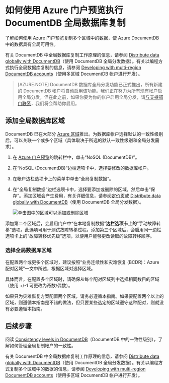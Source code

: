 <properties
    pageTitle="DocumentDB 全局数据库复制 | Azure"
    description="了解如何通过 Azure 门户预览管理 DocumentDB 帐户的全局复制。"
    services="documentdb"
    keywords="全局数据库, 复制"
    documentationcenter=""
    author="mimig1"
    manager="jhubbard"
    editor="cgronlun" />
<tags
    ms.assetid="8b815047-2868-4b10-af1d-40a1af419a70"
    ms.service="documentdb"
    ms.workload="data-services"
    ms.tgt_pltfrm="na"
    ms.devlang="na"
    ms.topic="article"
    ms.date="11/23/2016"
    wacn.date="01/23/2017"
    ms.author="mimig" />  


# 如何使用 Azure 门户预览执行 DocumentDB 全局数据库复制

了解如何使用 Azure 门户预览复制多个区域中的数据，使 Azure DocumentDB 中的数据具有全局可用性。

有关 DocumentDB 中全局数据库复制工作原理的信息，请参阅 [Distribute data globally with DocumentDB](/documentation/articles/documentdb-distribute-data-globally/)（使用 DocumentDB 全局分发数据）。有关以编程方式执行全局数据库复制的信息，请参阅 [Developing with multi-region DocumentDB accounts](/documentation/articles/documentdb-developing-with-multiple-regions/)（使用多区域 DocumentDB 帐户进行开发）。

> [AZURE.NOTE]
DocumentDB 数据库全局分发功能已正式推出，所有新建的 DocumentDB 帐户将自动启用该功能。我们正在努力为所有现有帐户启用全局分发，但在此之前，如果你要为你的帐户启用全局分发，请[与支持部门联系](https://portal.azure.cn/?#blade/Microsoft_Azure_Support/HelpAndSupportBlade)，我们将会帮助你启用。
> 
> 

## <a id="addregion"></a>添加全局数据库区域
DocumentDB 已在大部分 [Azure 区域][azureregions]推出。为数据库帐户选择默认的一致性级别后，可以关联一个或多个区域（具体取决于所选的默认一致性级别和全局分发需求）。

1. 在 [Azure 门户预览](https://portal.azure.cn/)的跳转栏中，单击“NoSQL \(DocumentDB\)”。
2. 在“NoSQL \(DocumentDB\)”边栏选项卡中，选择要修改的数据库帐户。
3. 在帐户边栏选项卡上的菜单中单击“全局复制数据”。
4. 在“全局复制数据”边栏选项卡中，选择要添加或删除的区域，然后单击“保存”。添加区域会产生费用，有关详细信息，请参阅[定价页](/pricing/details/documentdb/)或 [Distribute data globally with DocumentDB](/documentation/articles/documentdb-distribute-data-globally/)（使用 DocumentDB 全局分发数据）。
   
    ![单击图中的区域可以添加或删除区域][1]  

    
添加第二个区域后，会启用门户中“在本地复制数据”**边栏选项卡上的**“手动故障转移”选项。此选项可用于测试故障转移过程。添加第三个区域后，会启用同一边栏选项卡上的“故障转移优先级”选项，以便用户能够更改读取的故障转移顺序。

### 选择全局数据库区域
在配置两个或更多个区域时，建议按照“业务连续性和灾难恢复 \(BCDR\)：Azure 配对区域”一文中所述，根据区域对选择区域。

具体而言，在配置多个区域时，请确保从每个配对区域列中选择相同数目的区域（使用 +/-1 可更改为奇数/偶数）。

如果只为灾难恢复方案配置两个区域，请务必遵循本指南。如果要配置两个以上的区域，则遵循本指南是不错的做法，但只要某些选定的区域遵守这种配对，则就没有必要遵循本指南。

<!---
## <a id="selectwriteregion"></a>Select the write region

While all regions associated with your DocumentDB database account can serve reads (both, single item as well as multi-item paginated reads) and queries, only one region can actively receive the write (insert, upsert, replace, delete) requests. To set the active write region, do the following  


1. In the **NoSQL (DocumentDB)** blade, select the database account to modify.
2. In the account blade, if the **All Settings** blade is not already opened, click **All Settings**.
3. In the **All Settings** blade, click **Write Region Priority**.
    ![Change the write region under DocumentDB Account > Settings > Add/Remove Regions][2]
4. Click and drag regions to order the list of regions. The first region in the list of regions is the active write region.
    ![Change the write region by reordering the region list under DocumentDB Account > Settings > Change Write Regions][3]
-->

## <a id="next"></a>后续步骤
阅读 [Consistency levels in DocumentDB](/documentation/articles/documentdb-consistency-levels/)（DocumentDB 中的一致性级别），了解如何管理全局复制帐户的一致性。

有关 DocumentDB 中全局数据库复制工作原理的信息，请参阅 [Distribute data globally with DocumentDB](/documentation/articles/documentdb-distribute-data-globally/)（使用 DocumentDB 全局分发数据）。有关以编程方式复制多个区域中的数据的信息，请参阅 [Developing with multi-region DocumentDB accounts](/documentation/articles/documentdb-developing-with-multiple-regions/)（使用多区域 DocumentDB 帐户进行开发）。

<!--Image references-->
[1]: ./media/documentdb-portal-global-replication/documentdb-add-region.png
[2]: ./media/documentdb-portal-global-replication/documentdb_change_write_region-1.png
[3]: ./media/documentdb-portal-global-replication/documentdb_change_write_region-2.png

<!--Reference style links - using these makes the source content way more readable than using inline links-->

[consistency]: /documentation/articles/documentdb-consistency-levels/
[azureregions]: https://azure.microsoft.com/zh-cn/regions/
[offers]: /pricing/details/documentdb/

<!---HONumber=Mooncake_0109_2017-->
<!---Update_Description: wording update -->
